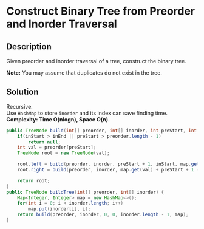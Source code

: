 # Construct Binary Tree from Preorder and Inorder Traversal
## Description
Given preorder and inorder traversal of a tree, construct the binary tree.  

**Note:**
You may assume that duplicates do not exist in the tree.  

## Solution
Recursive.  
Use `HashMap` to store `inorder` and its index can save finding time.  
**Complexity: Time O(nlogn), Space O(n).**

```java
public TreeNode build(int[] preorder, int[] inorder, int preStart, int inStart, int inEnd, Map<Integer, Integer> map){
    if(inStart > inEnd || preStart > preorder.length - 1)
        return null;
    int val = preorder[preStart];
    TreeNode root = new TreeNode(val);

    root.left = build(preorder, inorder, preStart + 1, inStart, map.get(val) - 1, map);
    root.right = build(preorder, inorder, map.get(val) + preStart + 1 - inStart, map.get(val) + 1, inEnd, map);

    return root;
}
public TreeNode buildTree(int[] preorder, int[] inorder) {
    Map<Integer, Integer> map = new HashMap<>();
    for(int i = 0; i < inorder.length; i++)
        map.put(inorder[i], i);
    return build(preorder, inorder, 0, 0, inorder.length - 1, map);
}
```
